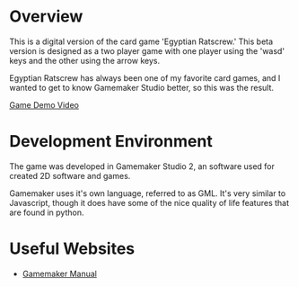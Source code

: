 # Overview

This is a digital version of the card game 'Egyptian Ratscrew.' This beta version is designed as a two player game with one player using the 'wasd' keys and the other using the arrow keys. 

Egyptian Ratscrew has always been one of my favorite card games, and I wanted to get to know Gamemaker Studio better, so this was the result. 


[Game Demo Video]([http://youtube.link.goes.here](https://youtu.be/dD_Ezv9MPwM))

# Development Environment

The game was developed in Gamemaker Studio 2, an software used for created 2D software and games. 

Gamemaker uses it's own language, referred to as GML. It's very similar to Javascript, though it does have some of the nice quality of life features that are found in python. 

# Useful Websites

* [Gamemaker Manual](https://manual.gamemaker.io/monthly/en/#t=Content.htm&rhsearch=ds_list)
